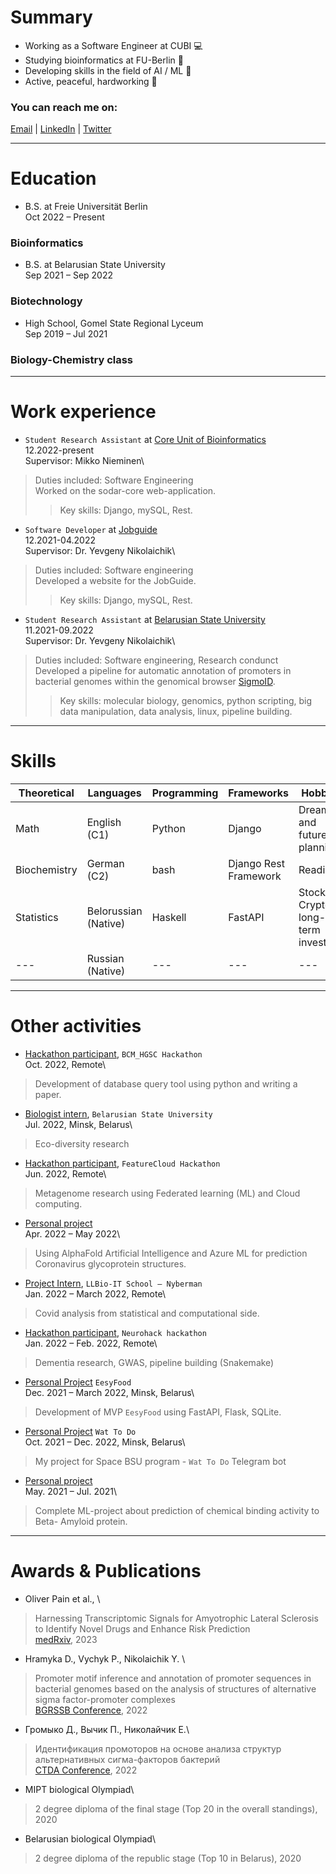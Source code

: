 # Summary

- Working as a Software Engineer at CUBI 💻
- Studying bioinformatics at FU-Berlin 🧬
- Developing skills in the field of AI / ML 👾
- Active, peaceful, hardworking 🚀


### You can reach me on:
[Email](mailto:grom.dima.grom@gmail.com)  |  [LinkedIn](https://www.linkedin.com/in/gromdimon/)
 |  [Twitter](https://twitter.com/grom_dimon/)


---
# Education
* B.S. at Freie Universität Berlin\
Oct 2022 – Present
### Bioinformatics

* B.S. at Belarusian State University\
Sep 2021 – Sep 2022
### Biotechnology

* High School, Gomel State Regional Lyceum\
Sep 2019 – Jul 2021
### Biology-Chemistry class


---
# Work experience
* `Student Research Assistant` at [Core Unit of Bioinformatics](https://www.cubi.bihealth.org/)\
12.2022-present\
Supervisor: Mikko Nieminen\
> Duties included: Software Engineering\
> Worked on the sodar-core web-application.
>> Key skills: Django, mySQL, Rest.

* `Software Developer` at [Jobguide](https://jobguide.ru/)\
12.2021-04.2022\
Supervisor: Dr. Yevgeny Nikolaichik\
> Duties included: Software engineering\
> Developed a website for the JobGuide.
>> Key skills: Django, mySQL, Rest.

* `Student Research Assistant` at [Belarusian State University](https://bsu.by/en/)\
11.2021-09.2022\
Supervisor: Dr. Yevgeny Nikolaichik\
> Duties included: Software engineering, Research condunct\
> Developed a pipeline for automatic annotation of promoters in bacterial genomes 
within the genomical browser [SigmoID](https://github.com/nikolaichik/SigmoID).
>> Key skills: molecular biology, genomics, python scripting, big data manipulation, data analysis, linux, pipeline building.


---
# Skills 

| Theoretical | Languages | Programming | Frameworks | Hobbies |
| --- | --- | --- | --- | --- |
| Math | English (C1) | Python | Django | Dreaming and future planning |
| Biochemistry | German (C2) | bash | Django Rest Framework | Reading |
| Statistics | Belorussian (Native) | Haskell | FastAPI | Stocks & Crypto long-term investing |
| --- | Russian (Native) | --- | --- | --- |


---
# Other activities
* [Hackathon participant](https://www.hgsc.bcm.edu/events/hackathon), `BCM_HGSC Hackathon`\
Oct. 2022, Remote\
> Development of database query tool using python and writing a paper.

* [Biologist intern](https://bsu.by/en/), `Belarusian State University` \
Jul. 2022, Minsk, Belarus\
> Eco-diversity research

* [Hackathon participant](https://featurecloud.ai/hackathon-2022), `FeatureCloud Hackathon` \
Jun. 2022, Remote\
> Metagenome research using Federated learning (ML) and Cloud computing.

* [Personal project](https://github.com/gromdimon/AlphaFold_Glycoprotein) \
Apr. 2022 – May 2022\
> Using AlphaFold Artificial Intelligence and Azure ML for prediction Coronavirus
 glycoprotein structures.

* [Project Intern](https://www.llbschool.org/internship-trainings), `LLBio-IT School – Nyberman`\
Jan. 2022 – March 2022, Remote\
> Covid analysis from statistical and computational side.

* [Hackathon participant](https://demondementia.com/neurohack2022/), `Neurohack hackathon` \
Jan. 2022 – Feb. 2022, Remote\
> Dementia research, GWAS, pipeline building (Snakemake)

* [Personal Project](https://eesyfood.herokuapp.com/)  `EesyFood` \
Dec. 2021 – March 2022, Minsk, Belarus\
> Development of MVP `EesyFood` using FastAPI, Flask, SQLite.

* [Personal Project](https://github.com/gromdimon/telegram_what_bot)  `Wat To Do` \
Oct. 2021 – Dec. 2022, Minsk, Belarus\
> My project for Space BSU program -  `Wat To Do`  Telegram bot

* [Personal project](https://github.com/gromdimon/Bioactivity_prediction_project)\
May. 2021 – Jul. 2021\
> Complete ML-project about prediction of chemical binding activity to Beta- Amyloid protein.


---
# Awards & Publications
- Oliver Pain et al., \
> Harnessing Transcriptomic Signals for Amyotrophic Lateral Sclerosis to Identify Novel Drugs and Enhance Risk Prediction \
[medRxiv](https://www.medrxiv.org/content/10.1101/2023.01.18.23284589v2), 2023
- Hramyka D., Vychyk P., Nikolaichik Y. \
> Promoter motif inference and annotation of promoter sequences 
in bacterial genomes based on the analysis of structures 
of alternative sigma factor-promoter complexes\
[BGRSSB Conference](https://disk.icgbio.ru/s/ejG5gRfYGRpML25), 2022
- Громыко Д., Вычик П., Николайчик Е.\
> Идентификация промоторов на основе анализа структур альтернативных сигма-факторов бактерий\
[CTDA Conference](https://ctda.rfe.by/media/docs/2022/konf/CTDA-2022-matherials-epub-before-print.pdf), 2022
- MIPT biological Olympiad\
> 2 degree diploma of the final stage (Top 20 in the overall standings), 2020
- Belarusian biological Olympiad\
> 2 degree diploma of the republic stage (Top 10 in Belarus), 2020

